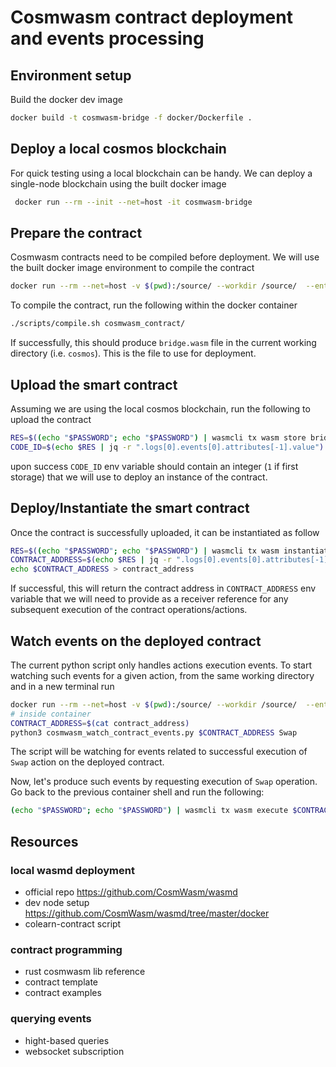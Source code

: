 # Cosmwasm contract deployment and events processing

## Environment setup

Build the docker dev image

```bash
docker build -t cosmwasm-bridge -f docker/Dockerfile .
```

## Deploy a local cosmos blockchain 

For quick testing using a local blockchain can be handy. 
We can deploy a single-node blockchain using the built docker image

```bash
 docker run --rm --init --net=host -it cosmwasm-bridge
```

## Prepare the contract 

Cosmwasm contracts need to be compiled before deployment.
We will use the built docker image environment to compile the contract

```bash
docker run --rm --net=host -v $(pwd):/source/ --workdir /source/  --entrypoint /bin/bash -it cosmwasm-bridge
```

To compile the contract, run the following within the docker container

```bash
./scripts/compile.sh cosmwasm_contract/
```

If successfully, this should produce `bridge.wasm` file in the current working directory (i.e. `cosmos`). 
This is the file to use for deployment.


## Upload the smart contract

Assuming we are using the local cosmos blockchain, run the following to upload the contract

```bash
RES=$((echo "$PASSWORD"; echo "$PASSWORD") | wasmcli tx wasm store bridge.wasm --from validator --gas="auto" -y)
CODE_ID=$(echo $RES | jq -r ".logs[0].events[0].attributes[-1].value")

```

upon success `CODE_ID` env variable should contain an integer (`1` if first storage) that we will use to deploy an instance of the contract.

## Deploy/Instantiate the smart contract

Once the contract is successfully uploaded, it can be instantiated as follow
```bash
RES=$((echo "$PASSWORD"; echo "$PASSWORD") | wasmcli tx wasm instantiate $CODE_ID '{}' --from validator --label my-bridge-contract --amount 5000ucosm -y)
CONTRACT_ADDRESS=$(echo $RES | jq -r ".logs[0].events[0].attributes[-1].value")
echo $CONTRACT_ADDRESS > contract_address
```

If successful, this will return the contract address in `CONTRACT_ADDRESS` env variable that we will need to provide as a receiver reference for any subsequent execution of the contract operations/actions.


## Watch events on the deployed contract

The current python script only handles actions execution events. To start watching such events for a given action, from the same working directory and in a new terminal run

```bash
docker run --rm --net=host -v $(pwd):/source/ --workdir /source/  --entrypoint /bin/bash -it cosmwasm-bridge
# inside container
CONTRACT_ADDRESS=$(cat contract_address)
python3 cosmwasm_watch_contract_events.py $CONTRACT_ADDRESS Swap
```

The script will be watching for events related to successful execution of `Swap` action on the deployed contract.

Now, let's produce such events by requesting execution of `Swap` operation. 
Go back to the previous container shell and run the following:

```bash
(echo "$PASSWORD"; echo "$PASSWORD") | wasmcli tx wasm execute $CONTRACT_ADDRESS '{"swap": {"amount": "10", "destination":"some-ether-address"}}' --from validator -y
```

## Resources
### local wasmd deployment

- official repo https://github.com/CosmWasm/wasmd
- dev node setup https://github.com/CosmWasm/wasmd/tree/master/docker
- colearn-contract script 

### contract programming

- rust cosmwasm lib reference
- contract template
- contract examples

### querying events

- hight-based queries
- websocket subscription